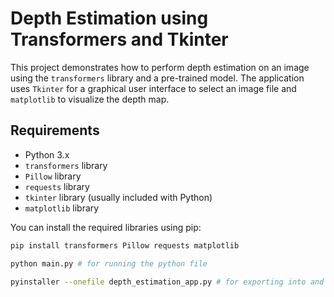 # Depth Estimation using Transformers and Tkinter

This project demonstrates how to perform depth estimation on an image using the `transformers` library and a pre-trained model. The application uses `Tkinter` for a graphical user interface to select an image file and `matplotlib` to visualize the depth map.

## Requirements

- Python 3.x
- `transformers` library
- `Pillow` library
- `requests` library
- `tkinter` library (usually included with Python)
- `matplotlib` library

You can install the required libraries using pip:

```sh
pip install transformers Pillow requests matplotlib

python main.py # for running the python file

pyinstaller --onefile depth_estimation_app.py # for exporting into and executable file
